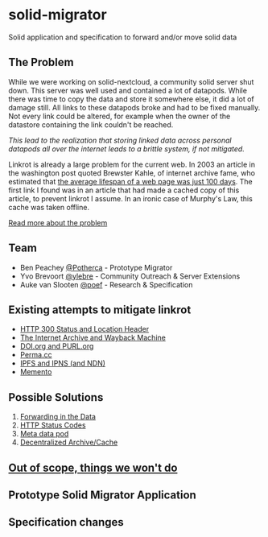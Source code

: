 # solid-migrator

Solid application and specification to forward and/or move solid data

## The Problem

While we were working on solid-nextcloud, a community solid server shut down. This server was well used and contained a lot of datapods. While there was time to copy the data and store it somewhere else, it did a lot of damage still. All links to these datapods broke and had to be fixed manually. Not every link could be altered, for example when the owner of the datastore containing the link couldn't be reached.

*This lead to the realization that storing linked data across personal datapods all over the internet leads to a brittle system, if not mitigated.* 

Linkrot is already a large problem for the current web. In 2003 an article in the washington post quoted Brewster Kahle, of internet archive fame, who estimated that [the average lifespan of a web page was just 100 days](https://www.washingtonpost.com/archive/politics/2003/11/24/on-the-web-research-work-proves-ephemeral/959c882f-9ad0-4b36-88cd-fb7411db118d/). The first link I found was in an article that had made a cached copy of this article, to prevent linkrot I assume. In an ironic case of Murphy's Law, this cache was taken offline.

[Read more about the problem](problem.md)

## Team

- Ben Peachey [@Potherca](//github.com/potherca) - Prototype Migrator
- Yvo Brevoort [@ylebre](//github.com/ylebre) - Community Outreach &amp; Server Extensions
- Auke van Slooten [@poef](//github.com/poef) - Research &amp; Specification

## Existing attempts to mitigate linkrot

- [HTTP 300 Status and Location Header](http.md)
- [The Internet Archive and Wayback Machine](internet-archive.md)
- [DOI.org and PURL.org](url-redirect.md)
- [Perma.cc](perma.md)
- [IPFS and IPNS (and NDN)](ipfs.md)
- [Memento](memento.md)

## Possible Solutions

1. [Forwarding in the Data](1-forwarding.md)
2. [HTTP Status Codes](2-http.md)
3. [Meta data pod](3-meta-pod.md)
4. [Decentralized Archive/Cache](4-decentralized-cache.md)

## [Out of scope, things we won't do](out-of-scope.md)

## Prototype Solid Migrator Application

## Specification changes
